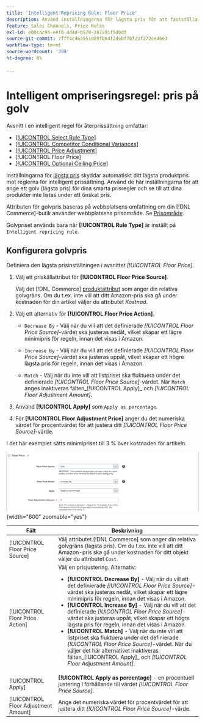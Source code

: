 ```yaml
---
title: 'Intelligent Repricing Rule: Floor Price'
description: Använd inställningarna för lägsta pris för att fastställa det lägsta priset för en intelligent prisregel för att hantera dina Amazon-listor.
feature: Sales Channels, Price Rules
exl-id: e00cac95-eef8-4d4d-b578-287a91f54bdf
source-git-commit: 7fff4c463551089fb64f2d5bf7bf23f272ce4663
workflow-type: tm+mt
source-wordcount: '399'
ht-degree: 0%

---
```


# Intelligent ompriseringsregel: pris på golv

Avsnitt i en intelligent regel för återprissättning omfattar:

- [[!UICONTROL Select Rule Type]](./intelligent-repricing-rules.md)
- [[!UICONTROL Competitor Conditional Variances]](./competitor-conditional-variances.md)
- [[!UICONTROL Price Adjustment]](./price-adjustment.md)
- [!UICONTROL Floor Price]
- [[!UICONTROL Optional Ceiling Price]](./optional-ceiling-price.md)

Inställningarna för [lägsta pris](./floor-price.md) skyddar automatiskt ditt lägsta produktpris mot reglerna för intelligent prissättning. Använd de här inställningarna för att ange ett golv (lägsta pris) för dina smarta prisregler och se till att dina produkter inte listas under ett önskat pris.

Attributen för golvpris baseras på webbplatsens omfattning om din [!DNL Commerce]-butik använder webbplatsens prisområde. Se [Prisområde](./price-scope.md).

Golvpriset används bara när **[!UICONTROL Rule Type]** är inställt på `Intelligent repricing rule`.

## Konfigurera golvpris

Definiera den lägsta prisinställningen i avsnittet _[!UICONTROL Floor Price]_.

1. Välj ett priskällattribut för **[!UICONTROL Floor Price Source]**.

   Välj det [!DNL Commerce] [produktattribut](https://experienceleague.adobe.com/docs/commerce-admin/catalog/product-attributes/product-attributes.html) som anger din relativa golvgräns. Om du t.ex. inte vill att ditt Amazon-pris ska gå under kostnaden för din artikel väljer du attributet *Kostnad*.

1. Välj ett alternativ för **[!UICONTROL Floor Price Action]**.

   - `Decrease By` - Välj när du vill att det definierade _[!UICONTROL Floor Price Source]_-värdet ska justeras nedåt, vilket skapar ett lägre minimipris för regeln, innan det visas i Amazon.

   - `Increase By` - Välj när du vill att det definierade _[!UICONTROL Floor Price Source]_-värdet ska justeras uppåt, vilket skapar ett högre lägsta pris för regeln, innan det visas i Amazon.

   - `Match` - Välj när du inte vill att listpriset ska fluktuera under det definierade _[!UICONTROL Floor Price Source]_-värdet. När `Match` anges inaktiveras fälten_[!UICONTROL Apply]_ och _[!UICONTROL Floor Adjustment Amount]_.

1. Använd **[!UICONTROL Apply]** som `Apply as percentage`.

1. För **[!UICONTROL Floor Adjustment Price]** anger du det numeriska värdet för procentvärdet för att justera ditt _[!UICONTROL Floor Price Source]_-värde.

I det här exemplet sätts minimipriset till 3 % över kostnaden för artikeln.

![Exempel på regel för intelligent omprisering - lägsta pris](assets/ob-intelligent-pricde-rule-floor-price.png){width="600" zoomable="yes"}

| Fält | Beskrivning |
|--------------------------------------|---------------------------------------------------------------------------------------------------------------------------------------------------------------------------------------------------------------------------------------------------------------------------------------------------------------------------------------------------------------------------------------------------------------------------------------------------------------------------------------------------------------------------------------------------------------------------------------------------------------------------------------------------------------------------------------------------------------------------------------|
| [!UICONTROL Floor Price Source] | Välj attributet [!DNL Commerce] som anger din relativa golvgräns (lägsta pris). Om du t.ex. inte vill att ditt Amazon-pris ska gå under kostnaden för ditt objekt väljer du attributet `Cost`. |
| [!UICONTROL Floor Price Action] | Välj en prisjustering. Alternativ:<ul><li>**[!UICONTROL Decrease By]** - Välj när du vill att det definierade _[!UICONTROL Floor Price Source]_-värdet ska justeras nedåt, vilket skapar ett lägre minimipris för regeln, innan det visas i Amazon.</li><li>**[!UICONTROL Increase By]** - Välj när du vill att det definierade _[!UICONTROL Floor Price Source]_-värdet ska justeras uppåt, vilket skapar ett högre lägsta pris för regeln, innan det visas i Amazon.</li><li>**[!UICONTROL Match]** - Välj när du inte vill att listpriset ska fluktuera under det definierade _[!UICONTROL Floor Price Source]_-värdet. När du väljer det här alternativet inaktiveras fälten_[!UICONTROL Apply]_ och _[!UICONTROL Floor Adjustment Amount]_.</li></ul> |
| [!UICONTROL Apply] | **[!UICONTROL Apply as percentage]** - en procentuell justering i förhållande till värdet _[!UICONTROL Floor Price Source]_. |
| [!UICONTROL Floor Adjustment Amount] | Ange det numeriska värdet för procentvärdet för att justera ditt _[!UICONTROL Floor Price Source]_-värde. |
